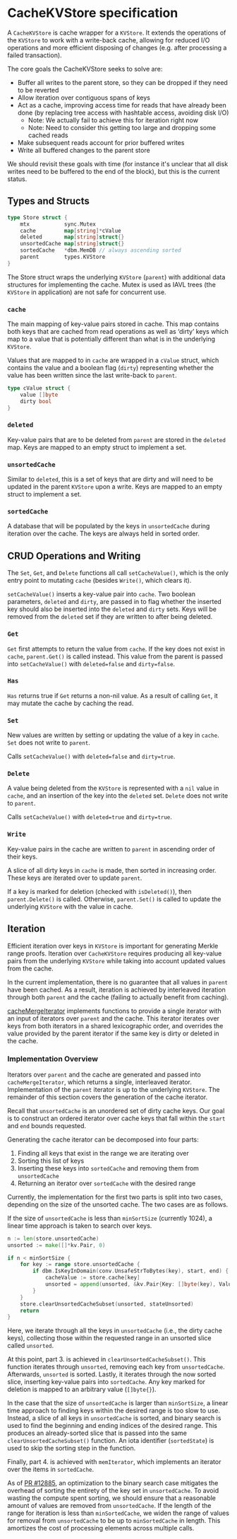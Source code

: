 # CacheKVStore specification

A `CacheKVStore` is cache wrapper for a `KVStore`. It extends the operations of the `KVStore` to work with a write-back cache, allowing for reduced I/O operations and more efficient disposing of changes (e.g. after processing a failed transaction).

The core goals the CacheKVStore seeks to solve are:

* Buffer all writes to the parent store, so they can be dropped if they need to be reverted
* Allow iteration over contiguous spans of keys
* Act as a cache, improving access time for reads that have already been done (by replacing tree access with hashtable access, avoiding disk I/O)
    * Note: We actually fail to achieve this for iteration right now
    * Note: Need to consider this getting too large and dropping some cached reads
* Make subsequent reads account for prior buffered writes
* Write all buffered changes to the parent store

We should revisit these goals with time (for instance it's unclear that all disk writes need to be buffered to the end of the block), but this is the current status.

## Types and Structs

```go
type Store struct {
	mtx           sync.Mutex
	cache         map[string]*cValue
	deleted       map[string]struct{}
	unsortedCache map[string]struct{}
	sortedCache   *dbm.MemDB // always ascending sorted
	parent        types.KVStore
}
```

The Store struct wraps the underlying `KVStore` (`parent`) with additional data structures for implementing the cache. Mutex is used as IAVL trees (the `KVStore` in application) are not safe for concurrent use.

### `cache`

The main mapping of key-value pairs stored in cache. This map contains both keys that are cached from read operations as well as ‘dirty’ keys which map to a value that is potentially different than what is in the underlying `KVStore`.

Values that are mapped to in `cache` are wrapped in a `cValue` struct, which contains the value and a boolean flag (`dirty`) representing whether the value has been written since the last write-back to `parent`.

```go
type cValue struct {
	value []byte
	dirty bool
}
```

### `deleted`

Key-value pairs that are to be deleted from `parent` are stored in the `deleted` map. Keys are mapped to an empty struct to implement a set.

### `unsortedCache`

Similar to `deleted`, this is a set of keys that are dirty and will need to be updated in the parent `KVStore` upon a write. Keys are mapped to an empty struct to implement a set.

### `sortedCache`

A database that will be populated by the keys in `unsortedCache` during iteration over the cache. The keys are always held in sorted order.

## CRUD Operations and Writing

The `Set`, `Get`, and `Delete` functions all call `setCacheValue()`, which is the only entry point to mutating `cache` (besides `Write()`, which clears it).

`setCacheValue()` inserts a key-value pair into `cache`. Two boolean parameters, `deleted` and `dirty`, are passed in to flag whether the inserted key should also be inserted into the `deleted` and `dirty` sets. Keys will be removed from the `deleted` set if they are written to after being deleted.

### `Get`

`Get` first attempts to return the value from `cache`. If the key does not exist in `cache`, `parent.Get()` is called instead. This value from the parent is passed into `setCacheValue()` with `deleted=false` and `dirty=false`.

### `Has`

`Has` returns true if `Get` returns a non-nil value. As a result of calling `Get`, it may mutate the cache by caching the read.

### `Set`

New values are written by setting or updating the value of a key in `cache`. `Set` does not write to `parent`.

Calls `setCacheValue()` with `deleted=false` and `dirty=true`.

### `Delete`

A value being deleted from the `KVStore` is represented with a `nil` value in `cache`, and an insertion of the key into the `deleted` set. `Delete` does not write to `parent`.

Calls `setCacheValue()` with `deleted=true` and `dirty=true`.

### `Write`

Key-value pairs in the cache are written to `parent` in ascending order of their keys.

A slice of all dirty keys in `cache` is made, then sorted in increasing order. These keys are iterated over to update `parent`.

If a key is marked for deletion (checked with `isDeleted()`), then `parent.Delete()` is called. Otherwise, `parent.Set()` is called to update the underlying `KVStore` with the value in cache.

## Iteration

Efficient iteration over keys in `KVStore` is important for generating Merkle range proofs. Iteration over `CacheKVStore` requires producing all key-value pairs from the underlying `KVStore` while taking into account updated values from the cache.

In the current implementation, there is no guarantee that all values in `parent` have been cached. As a result, iteration is achieved by interleaved iteration through both `parent` and the cache (failing to actually benefit from caching).

[cacheMergeIterator](https://github.com/cosmos/cosmos-sdk/blob/d8391cb6796d770b02448bee70b865d824e43449/store/cachekv/mergeiterator.go) implements functions to provide a single iterator with an input of iterators over `parent` and the cache. This iterator iterates over keys from both iterators in a shared lexicographic order, and overrides the value provided by the parent iterator if the same key is dirty or deleted in the cache.

### Implementation Overview

Iterators over `parent` and the cache are generated and passed into `cacheMergeIterator`, which returns a single, interleaved iterator. Implementation of the `parent` iterator is up to the underlying `KVStore`. The remainder of this section covers the generation of the cache iterator.

Recall that `unsortedCache` is an unordered set of dirty cache keys. Our goal is to construct an ordered iterator over cache keys that fall within the `start` and `end` bounds requested.

Generating the cache iterator can be decomposed into four parts:

1. Finding all keys that exist in the range we are iterating over
2. Sorting this list of keys
3. Inserting these keys into `sortedCache` and removing them from `unsortedCache`
4. Returning an iterator over `sortedCache` with the desired range

Currently, the implementation for the first two parts is split into two cases, depending on the size of the unsorted cache. The two cases are as follows.

If the size of `unsortedCache` is less than `minSortSize` (currently 1024), a linear time approach is taken to search over keys.

```go
n := len(store.unsortedCache)
unsorted := make([]*kv.Pair, 0)

if n < minSortSize {
	for key := range store.unsortedCache {
		if dbm.IsKeyInDomain(conv.UnsafeStrToBytes(key), start, end) {
			cacheValue := store.cache[key]
			unsorted = append(unsorted, &kv.Pair{Key: []byte(key), Value: cacheValue.value})
		}
	}
	store.clearUnsortedCacheSubset(unsorted, stateUnsorted)
	return
}
```

Here, we iterate through all the keys in `unsortedCache` (i.e., the dirty cache keys), collecting those within the requested range in an unsorted slice called `unsorted`.

At this point, part 3. is achieved in `clearUnsortedCacheSubset()`. This function iterates through `unsorted`, removing each key from `unsortedCache`. Afterwards, `unsorted` is sorted. Lastly, it iterates through the now sorted slice, inserting key-value pairs into `sortedCache`. Any key marked for deletion is mapped to an arbitrary value (`[]byte{}`).

In the case that the size of `unsortedCache` is larger than `minSortSize`, a linear time approach to finding keys within the desired range is too slow to use. Instead, a slice of all keys in `unsortedCache` is sorted, and binary search is used to find the beginning and ending indices of the desired range. This produces an already-sorted slice that is passed into the same `clearUnsortedCacheSubset()` function. An iota identifier (`sortedState`) is used to skip the sorting step in the function.

Finally, part 4. is achieved with `memIterator`, which implements an iterator over the items in `sortedCache`.

As of [PR #12885](https://github.com/cosmos/cosmos-sdk/pull/12885), an optimization to the binary search case mitigates the overhead of sorting the entirety of the key set in `unsortedCache`. To avoid wasting the compute spent sorting, we should ensure that a reasonable amount of values are removed from `unsortedCache`. If the length of the range for iteration is less than `minSortedCache`, we widen the range of values for removal from `unsortedCache` to be up to `minSortedCache` in length. This amortizes the cost of processing elements across multiple calls.
